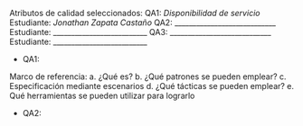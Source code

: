 Atributos de calidad seleccionados:
QA1: _Disponibilidad de servicio_ Estudiante: _Jonathan Zapata Castaño_
QA2: ____________________________ Estudiante: __________________________
QA3: ____________________________ Estudiante: __________________________

* QA1:
    
Marco de referencia:
a. ¿Qué es?
b. ¿Qué patrones se pueden emplear?
c. Especificación mediante escenarios
d. ¿Qué tácticas se pueden emplear?
e. Qué herramientas se pueden utilizar para lograrlo

* QA2:
